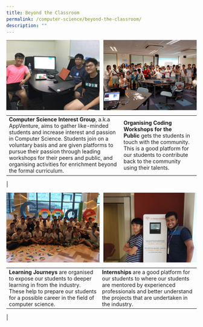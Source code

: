 ```yaml
---
title: Beyond the Classroom
permalink: /computer-science/beyond-the-classroom/
description: ""
---
```

<img src="/images/Computer%20Science/cs14.jpg" style="width:49%" align=left>
<img src="/images/Computer%20Science/cs15.jpg" style="width:49%" align=right>

<br clear="left">

|  |  |
|---|---|
| **Computer Science Interest Group**, a.k.a AppVenture, aims to gather like-minded students and increase interest and passion in Computer Science. Students join on a voluntary basis and are given platforms to pursue their passion through leading workshops for their peers and public, and organising activities for enrichment beyond the formal curriculum. | **Organising Coding Workshops for the Public** gets the students in touch with the community. This is a good platform for our students to contribute back to the community using their talents. |
|

<img src="/images/Computer%20Science/CS%20Picture%204.jpg" style="width:49%" align=left>
<img src="/images/Computer%20Science/CS%20Picture%206.jpg" style="width:49%" align=right>

<br clear="left">

|  |  |
|---|---|
| **Learning Journeys** are organised to expose our students to deeper learning in from the industry. These help to prepare our students for a possible career in the field of computer science. | **Internships** are a good platform for our students to where our students are mentored by experienced professionals and better understand the projects that are undertaken in the industry. |
|